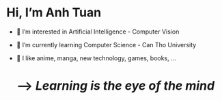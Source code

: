 # Hi, I’m Anh Tuan
- 👀 I’m interested in Artificial Intelligence - Computer Vision
- 🌱 I’m currently learning Computer Science - Can Tho University
- 💞️ I like anime, manga, new technology, games, books, ...

  # --> _Learning is the eye of the mind_

<!---
nhatuan20032508/nhatuan20032508 is a ✨ special ✨ repository because its `README.md` (this file) appears on your GitHub profile.
You can click the Preview link to take a look at your changes.
--->
